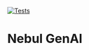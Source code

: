 [![Tests](https://github.com/timschonborn/nebul-genai/actions/workflows/test.yml/badge.svg)](https://github.com/timschonborn/nebul-genai/actions/workflows/test.yml)

# Nebul GenAI
